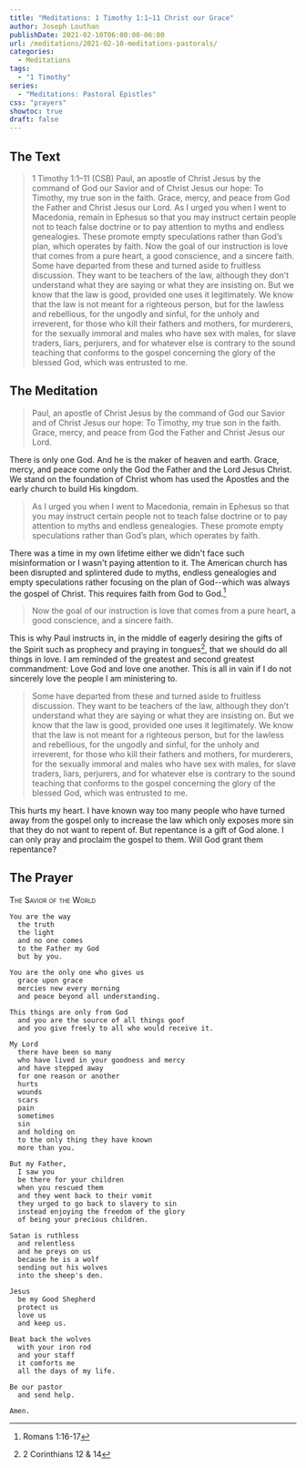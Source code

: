 ```yaml
---
title: "Meditations: 1 Timothy 1:1–11 Christ our Grace"
author: Joseph Louthan
publishDate: 2021-02-10T06:00:00-06:00
url: /meditations/2021-02-10-meditations-pastorals/
categories:
  - Meditations
tags:
  - "1 Timothy"
series:
  - "Meditations: Pastoral Epistles"
css: "prayers"
showtoc: true
draft: false
---
```


## The Text

> 1 Timothy 1:1–11 (CSB) Paul, an apostle of Christ Jesus by the command of God our Savior and of Christ Jesus our hope:  To Timothy, my true son in the faith. Grace, mercy, and peace from God the Father and Christ Jesus our Lord.  As I urged you when I went to Macedonia, remain in Ephesus so that you may instruct certain people not to teach false doctrine  or to pay attention to myths and endless genealogies. These promote empty speculations rather than God’s plan, which operates by faith.  Now the goal of our instruction is love that comes from a pure heart, a good conscience, and a sincere faith.  Some have departed from these and turned aside to fruitless discussion.  They want to be teachers of the law, although they don’t understand what they are saying or what they are insisting on.  But we know that the law is good, provided one uses it legitimately.  We know that the law is not meant for a righteous person, but for the lawless and rebellious, for the ungodly and sinful, for the unholy and irreverent, for those who kill their fathers and mothers, for murderers,  for the sexually immoral and males who have sex with males, for slave traders, liars, perjurers, and for whatever else is contrary to the sound teaching  that conforms to the gospel concerning the glory of the blessed God, which was entrusted to me.

## The Meditation

> Paul, an apostle of Christ Jesus by the command of God our Savior and of Christ Jesus our hope:  To Timothy, my true son in the faith. Grace, mercy, and peace from God the Father and Christ Jesus our Lord.

There is only one God. And he is the maker of heaven and earth. Grace, mercy, and peace come only the God the Father and the Lord Jesus Christ.  We stand on the foundation of Christ whom has used the Apostles and the early church to build His kingdom.

> As I urged you when I went to Macedonia, remain in Ephesus so that you may instruct certain people not to teach false doctrine or to pay attention to myths and endless genealogies. These promote empty speculations rather than God’s plan, which operates by faith.

There was a time in my own lifetime either we didn't face such misinformation or I wasn't paying attention to it. The American church has been disrupted and splintered dude to myths, endless genealogies and empty speculations rather focusing on the plan of God--which was always the gospel of Christ. This requires faith from God to God.[^1]

[^1]: Romans 1:16-17

> Now the goal of our instruction is love that comes from a pure heart, a good conscience, and a sincere faith.

This is why Paul instructs in, in the middle of eagerly desiring the gifts of the Spirit such as prophecy and praying in tongues[^2], that we should do all things in love. I am reminded of the greatest and second greatest commandment: Love God and love one another. This is all in vain if I do not sincerely love the people I am ministering to.

[^2]: 2 Corinthians 12 & 14

> Some have departed from these and turned aside to fruitless discussion.  They want to be teachers of the law, although they don’t understand what they are saying or what they are insisting on. But we know that the law is good, provided one uses it legitimately.  We know that the law is not meant for a righteous person, but for the lawless and rebellious, for the ungodly and sinful, for the unholy and irreverent, for those who kill their fathers and mothers, for murderers,  for the sexually immoral and males who have sex with males, for slave traders, liars, perjurers, and for whatever else is contrary to the sound teaching  that conforms to the gospel concerning the glory of the blessed God, which was entrusted to me.

This hurts my heart. I have known way too many people who have turned away from the gospel only to increase the law which only exposes more sin that they do not want to repent of.  But repentance is a gift of God alone. I can only pray and proclaim the gospel to them.  Will God grant them repentance?

## The Prayer

<div style="font-variant: small-caps;">
The Savior of the World
</div>

```text
You are the way
  the truth
  the light
  and no one comes
  to the Father my God
  but by you.

You are the only one who gives us
  grace upon grace
  mercies new every morning
  and peace beyond all understanding.

This things are only from God
  and you are the source of all things goof
  and you give freely to all who would receive it.

My Lord
  there have been so many
  who have lived in your goodness and mercy
  and have stepped away
  for one reason or another
  hurts
  wounds
  scars
  pain
  sometimes
  sin
  and holding on
  to the only thing they have known
  more than you.

But my Father,
  I saw you
  be there for your children
  when you rescued them
  and they went back to their vomit
  they urged to go back to slavery to sin
  instead enjoying the freedom of the glory 
  of being your precious children.

Satan is ruthless
  and relentless
  and he preys on us
  because he is a wolf
  sending out his wolves
  into the sheep's den.

Jesus
  be my Good Shepherd
  protect us
  love us
  and keep us.

Beat back the wolves
  with your iron rod
  and your staff
  it comforts me
  all the days of my life.

Be our pastor
  and send help.

Amen.
```
